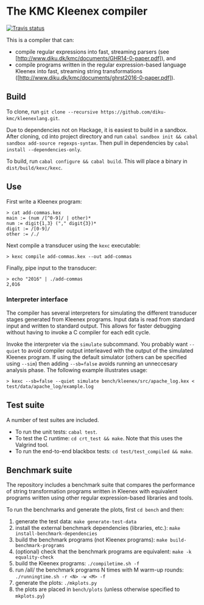 # The KMC Kleenex compiler #

[![Travis status](https://travis-ci.org/diku-kmc/kleenexlang.svg?branch=master)](https://travis-ci.org/diku-kmc/kleenexlang)

This is a compiler that can:

* compile regular expressions into fast, streaming parsers (see [http://www.diku.dk/kmc/documents/GHR14-0-paper.pdf]), and
* compile programs written in the regular expression-based language Kleenex into fast, streaming string transformations ([http://www.diku.dk/kmc/documents/ghrst2016-0-paper.pdf]).

## Build ##

To clone, run `git clone --recursive https://github.com/diku-kmc/kleenexlang.git`.

Due to dependencies not on Hackage, it is easiest to build in a sandbox. After cloning, cd into project directory and run `cabal sandbox init && cabal sandbox add-source regexps-syntax`. Then pull in dependencies by `cabal install --dependencies-only`.

To build, run `cabal configure && cabal build`. This will place a binary in `dist/build/kexc/kexc`.

## Use ##

First write a Kleenex program:

```
> cat add-commas.kex
main := (num /[^0-9]/ | other)*
num := digit{1,3} ("," digit{3})*
digit := /[0-9]/
other := /./
```

Next compile a transducer using the `kexc` executable:

```
> kexc compile add-commas.kex --out add-commas
```

Finally, pipe input to the transducer:

```
> echo "2016" | ./add-commas
2,016
```

### Interpreter interface ###

The compiler has several interpreters for simulating the different transducer stages generated from Kleenex programs. Input data is read from standard input and written to standard output. This allows for faster debugging without having to invoke a C compiler for each edit cycle.

Invoke the interpreter via the `simulate` subcommand. You probably want `--quiet` to avoid compiler output interleaved with the output of the simulated Kleenex program. If using the default simulator (others can be specified using `--sim`) then adding `--sb=false` avoids running an unneccesary analysis phase. The following example illustrates usage:

````
> kexc --sb=false --quiet simulate bench/kleenex/src/apache_log.kex < test/data/apache_log/example.log
````

## Test suite ##

A number of test suites are included.

* To run the unit tests: `cabal test`.
* To test the C runtime: `cd crt_test && make`. Note that this uses the Valgrind tool.
* To run the end-to-end blackbox tests: `cd test/test_compiled && make`.

## Benchmark suite ##

The repository includes a benchmark suite that compares the performance of string transformation programs written in Kleenex with equivalent programs written using other regular expression-based libraries and tools.

To run the benchmarks and generate the plots, first `cd bench` and then:

1. generate the test data: `make generate-test-data`
1. install the external benchmark dependencies (libraries, etc.): `make install-benchmark-dependencies`
1. build the benchmark programs (not Kleenex programs): `make build-benchmark-programs`
1. (optional) check that the benchmark programs are equivalent: `make -k equality-check`
1. build the Kleenex programs: `./compiletime.sh -f`
1. run /all/ the benchmark programs N times with M warm-up rounds: `./runningtime.sh -r <N> -w <M> -f`
1. generate the plots: `./mkplots.py`
1. the plots are placed in `bench/plots` (unless otherwise specified to `mkplots.py`)

